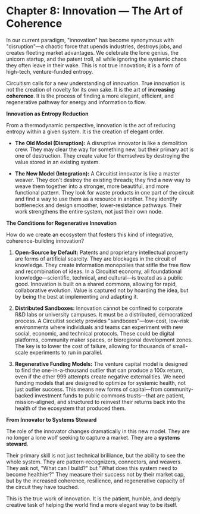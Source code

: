 # Chapter 8: Innovation — The Art of Coherence

In our current paradigm, "innovation" has become synonymous with "disruption"—a chaotic force that upends industries, destroys jobs, and creates fleeting market advantages. We celebrate the lone genius, the unicorn startup, and the patent troll, all while ignoring the systemic chaos they often leave in their wake. This is not true innovation; it is a form of high-tech, venture-funded entropy.

Circuitism calls for a new understanding of innovation. True innovation is not the creation of novelty for its own sake. It is the art of **increasing coherence**. It is the process of finding a more elegant, efficient, and regenerative pathway for energy and information to flow.

**Innovation as Entropy Reduction**

From a thermodynamic perspective, innovation is the act of reducing entropy within a given system. It is the creation of elegant order.

*   **The Old Model (Disruption):** A disruptive innovator is like a demolition crew. They may clear the way for something new, but their primary act is one of destruction. They create value for themselves by destroying the value stored in an existing system.

*   **The New Model (Integration):** A Circuitist innovator is like a master weaver. They don't destroy the existing threads; they find a new way to weave them together into a stronger, more beautiful, and more functional pattern. They look for waste products in one part of the circuit and find a way to use them as a resource in another. They identify bottlenecks and design smoother, lower-resistance pathways. Their work strengthens the entire system, not just their own node.

**The Conditions for Regenerative Innovation**

How do we create an ecosystem that fosters this kind of integrative, coherence-building innovation?

1.  **Open-Source by Default:** Patents and proprietary intellectual property are forms of artificial scarcity. They are blockages in the circuit of knowledge. They create information monopolies that stifle the free flow and recombination of ideas. In a Circuitist economy, all foundational knowledge—scientific, technical, and cultural—is treated as a public good. Innovation is built on a shared commons, allowing for rapid, collaborative evolution. Value is captured not by hoarding the idea, but by being the best at implementing and adapting it.

2.  **Distributed Sandboxes:** Innovation cannot be confined to corporate R&D labs or university campuses. It must be a distributed, democratized process. A Circuitist society provides "sandboxes"—low-cost, low-risk environments where individuals and teams can experiment with new social, economic, and technical protocols. These could be digital platforms, community maker spaces, or bioregional development zones. The key is to lower the cost of failure, allowing for thousands of small-scale experiments to run in parallel.

3.  **Regenerative Funding Models:** The venture capital model is designed to find the one-in-a-thousand outlier that can produce a 100x return, even if the other 999 attempts create negative externalities. We need funding models that are designed to optimize for systemic health, not just outlier success. This means new forms of capital—from community-backed investment funds to public commons trusts—that are patient, mission-aligned, and structured to reinvest their returns back into the health of the ecosystem that produced them.

**From Innovator to Systems Steward**

The role of the innovator changes dramatically in this new model. They are no longer a lone wolf seeking to capture a market. They are a **systems steward**.

Their primary skill is not just technical brilliance, but the ability to see the whole system. They are pattern-recognizers, connectors, and weavers. They ask not, "What can I build?" but "What does this system need to become healthier?" They measure their success not by their market cap, but by the increased coherence, resilience, and regenerative capacity of the circuit they have touched.

This is the true work of innovation. It is the patient, humble, and deeply creative task of helping the world find a more elegant way to be itself.
